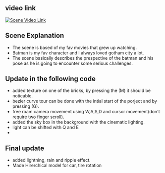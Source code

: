 ## video link
[![Scene Video Link](https://github.com/satiwari26/CSC_ComputerGraphics/blob/main/staticWebpage/bat1.png)](https://youtu.be/wl4uQn8vGVE)

## Scene Explanation
- The scene is based of my fav movies that grew up watching.
- Batman is my fav character and I always loved gotham city a lot.
- The scene basically describes the prespective of the batman and his pose as he is going to encounter some serious challenges.


## Update in the following code
- added texture on one of the bricks, by pressing the (M) it should be noticable.
- bezier curve tour can be done with the intial start of the porject and by pressing (G).
- free roam camera movement using W,A,S,D and cursor movement(don't require two finger scroll).
- added the sky box in the background with the cinematic lighting.
- light can be shifted with Q and E
- 
## Final update
- added lightning, rain and ripple effect.
- Made Hirerchical model for car, tire rotation
